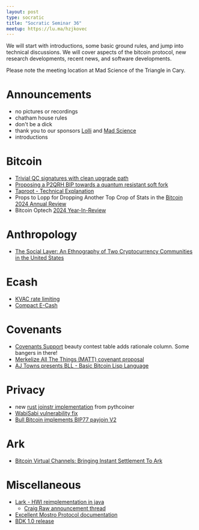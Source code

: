 ```yaml
---
layout: post
type: socratic
title: "Socratic Seminar 36"
meetup: https://lu.ma/hzjkovec
---
```


We will start with introductions, some basic ground rules, and jump into technical discussions. We will cover aspects of the bitcoin protocol, new research developments, recent news, and software developments.

Please note the meeting location at Mad Science of the Triangle in Cary.

# Announcements

- no pictures or recordings
- chatham house rules
- don't be a dick
- thank you to our sponsors [Lolli](https://www.lolli.com/) and [Mad Science](https://triangle.madscience.org/)
- introductions

# Bitcoin
- [Trivial QC signatures with clean upgrade path](https://gnusha.org/pi/bitcoindev/52f3bfc0-9446-4400-bf7a-7e38e5777c56@dashjr.org/T/#m8c9407a48d3358be40fb94ab512c3e72b95e17cc)
- [Proposing a P2QRH BIP towards a quantum resistant soft fork](https://delvingbitcoin.org/t/proposing-a-p2qrh-bip-towards-a-quantum-resistant-soft-fork/956) 
- [Taproot - Technical Explanation](https://learnmeabitcoin.com/technical/upgrades/taproot/)
- Props to Lopp for Dropping Another Top Crop of Stats in the [Bitcoin 2024 Annual Review](https://blog.lopp.net/bitcoin-2024-annual-review/)
- Bitcoin Optech [2024 Year-In-Review](https://bitcoinops.org/en/newsletters/2024/12/20/)

# Anthropology
- [The Social Layer: An Ethnography of Two Cryptocurrency Communities in the United States](https://etheses.lse.ac.uk/4775/)

# Ecash
- [KVAC rate limiting](https://gist.github.com/nothingmuch/234abd24c533e5233aa2796f21a8c115)
- [Compact E-Cash](https://link.springer.com/chapter/10.1007/11426639_18)

# Covenants
- [Covenants Support](https://en.bitcoin.it/wiki/Covenants_support) beauty contest table adds rationale column. Some bangers in there!
- [Merkelize All The Things (MATT) covenant proposal](https://merkle.fun/)
- [AJ Towns presents BLL - Basic Bitcoin Lisp Language](https://brink.dev/blog/2024/12/19/eng-call-aj-towns-bll/)

# Privacy
- new [rust joinstr implementation](https://github.com/pythcoiner/joinstr) from pythcoiner
- [WabiSabi vulnerability fix](https://www.therage.co/vulnerability-wabisabi-coinjoin/)
- [Bull Bitcoin implements BIP77 payjoin V2](https://www.bullbitcoin.com/blog/bull-bitcoin-wallet-payjoin)

# Ark
- [Bitcoin Virtual Channels: Bringing Instant Settlement To Ark](https://arkdev.info/blog/bitcoin-virtual-channels/)

# Miscellaneous
- [Lark - HWI reimplementation in java](https://github.com/sparrowwallet/larkapp)
  - [Craig Raw announcement thread](https://x.com/craigraw/status/1863882416546271714)
- [Excellent Mostro Protocol documentation](https://mostro.network/protocol/)
- [BDK 1.0 release](https://github.com/bitcoindevkit/bdk/releases)
